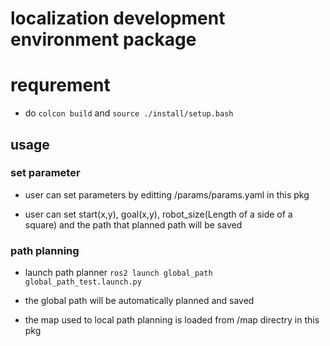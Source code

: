 # localization development environment package

# requrement
- do `colcon build` and `source ./install/setup.bash`

## usage
### set parameter
- user can set parameters by editting /params/params.yaml in this pkg

- user can set start(x,y), goal(x,y), robot_size(Length of a side of a square) and the path that planned path will be saved

### path planning
- launch path planner `ros2 launch global_path global_path_test.launch.py`

- the global path will be automatically planned and saved

- the map used to local path planning is loaded from /map directry in this pkg

